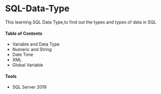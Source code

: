 # SQL-Data-Type
This learning SQL Data Type,to find out the types and types of data in SQL

#### Table of Contents
- Variable and Data Type
- Numeric and String
- Date Time
- XML
- Global Variable

#### Tools
- SQL Server 2019

